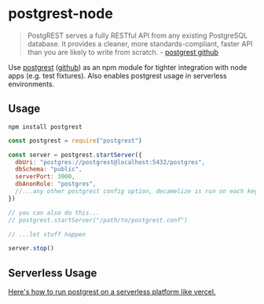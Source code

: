 # postgrest-node

> PostgREST serves a fully RESTful API from any existing PostgreSQL database. It provides a cleaner, more standards-compliant, faster API than you are likely to write from scratch. - [postgrest github](https://github.com/PostgREST/postgrest)

Use [postgrest](http://postgrest.org) ([github](https://github.com/PostgREST/postgrest)) as an npm module for tighter integration with node apps (e.g. test fixtures). Also enables postgrest usage in serverless environments.

## Usage

`npm install postgrest`

```javascript
const postgrest = require("postgrest")

const server = postgrest.startServer({
  dbUri: "postgres://postgrest@localhost:5432/postgres",
  dbSchema: "public",
  serverPort: 3000,
  dbAnonRole: "postgres",
  //...any other postgrest config option, decamelize is run on each key
})

// you can also do this...
// postgrest.startServer("/path/to/postgrest.conf")

// ...let stuff happen

server.stop()
```

## Serverless Usage

[Here's how to run postgrest on a serverless platform like vercel.](https://github.com/seveibar/postgrest-vercel)


